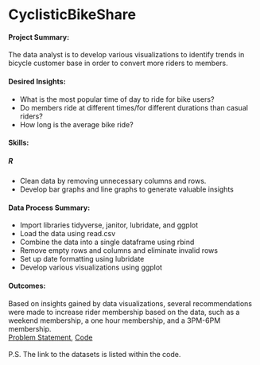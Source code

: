 # CyclisticBikeShare
#### Project Summary:
The data analyst is to develop various visualizations to identify trends in bicycle customer base in order to convert more riders to members.
#### Desired Insights:
* What is the most popular time of day to ride for bike users?
* Do members ride at different times/for different durations than casual riders?
* How long is the average bike ride?
#### Skills:
##### R
* Clean data by removing unnecessary columns and rows.
* Develop bar graphs and line graphs to generate valuable insights
#### Data Process Summary:
* Import libraries tidyverse, janitor, lubridate, and ggplot  
* Load the data using read.csv  
* Combine the data into a single dataframe using rbind  
* Remove empty rows and columns and eliminate invalid rows
* Set up date formatting using lubridate
* Develop various visualizations using ggplot  
#### Outcomes:
Based on insights gained by data visualizations, several recommendations were made to increase rider membership based on the data, such as a weekend membership, a one hour membership, and a 3PM-6PM membership.  
[Problem Statement](https://github.com/benjammin97/CyclisticBikeShare/blob/main/problemStatement), [Code](https://github.com/benjammin97/CyclisticBikeShare/blob/main/cyclistic_bike_share.R)  
<br>
P.S. The link to the datasets is listed within the code.
